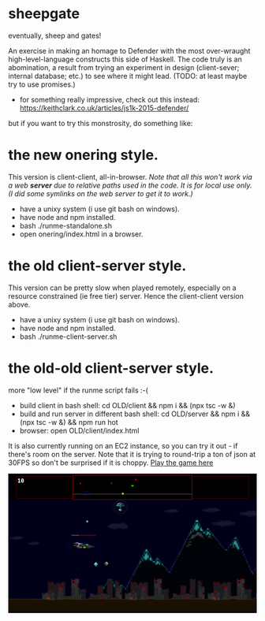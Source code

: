 # sheepgate
eventually, sheep and gates!

An exercise in making an homage to Defender with the most over-wraught high-level-language constructs this side of Haskell. The code truly is an abomination, a result from trying an experiment in design (client-sever; internal database; etc.) to see where it might lead. (TODO: at least maybe try to use promises.)

* for something really impressive, check out this instead: https://keithclark.co.uk/articles/js1k-2015-defender/

but if you want to try this monstrosity, do something like:

# the new onering style.

This version is client-client, all-in-browser. _Note that all this won't work via a web **server** due to relative paths used in the code. It is for local use only.
(I did some symlinks on the web server to get it to work.)_

* have a unixy system (i use git bash on windows).
* have node and npm installed.
* bash ./runme-standalone.sh
* open onering/index.html in a browser.

# the old client-server style.

This version can be pretty slow when played remotely, especially on a resource constrained (ie free tier) server. Hence the client-client version above.

* have a unixy system (i use git bash on windows).
* have node and npm installed.
* bash ./runme-client-server.sh

# the old-old client-server style.

more "low level" if the runme script fails :-(

* build client in bash shell: cd OLD/client && npm i && (npx tsc -w &)
* build and run server in different bash shell: cd OLD/server && npm i && (npx tsc -w &) && npm run hot
* browser: open OLD/client/index.html

It is also currently running on an EC2 instance, so you can try it out - if there's room on the server.
Note that it is trying to round-trip a ton of json at 30FPS so don't be surprised if it is choppy.
[Play the game here](http://18.190.219.255/)

![screenshot](./screenshot.png)
